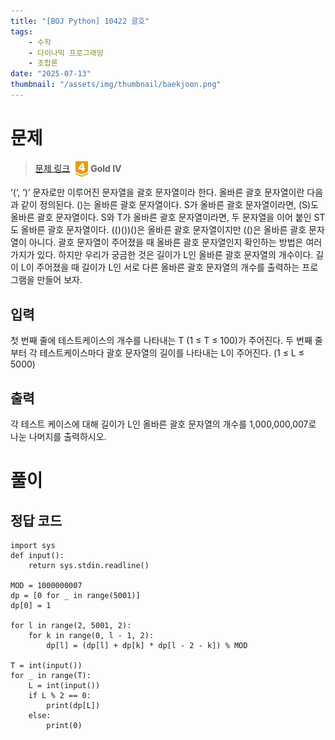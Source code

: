 ```yaml
---
title: "[BOJ Python] 10422 괄호"
tags:
    - 수학
    - 다이나믹 프로그래밍
    - 조합론
date: "2025-07-13"
thumbnail: "/assets/img/thumbnail/baekjoon.png"
---
```


# 문제
> [문제 링크](https://www.acmicpc.net/problem/10422) <img src="/img/gold4.png" alt="Gold IV" width="20" style="vertical-align:middle; margin-left:5px;"> <strong>Gold IV</strong>

‘(‘, ‘)’ 문자로만 이루어진 문자열을 괄호 문자열이라 한다. 올바른 괄호 문자열이란 다음과 같이 정의된다. ()는 올바른 괄호 문자열이다. S가 올바른 괄호 문자열이라면, (S)도 올바른 괄호 문자열이다. S와 T가 올바른 괄호 문자열이라면, 두 문자열을 이어 붙인 ST도 올바른 괄호 문자열이다. (()())()은 올바른 괄호 문자열이지만 (()은 올바른 괄호 문자열이 아니다. 괄호 문자열이 주어졌을 때 올바른 괄호 문자열인지 확인하는 방법은 여러 가지가 있다.
하지만 우리가 궁금한 것은 길이가 L인 올바른 괄호 문자열의 개수이다. 길이 L이 주어졌을 때 길이가 L인 서로 다른 올바른 괄호 문자열의 개수를 출력하는 프로그램을 만들어 보자.

## 입력
첫 번째 줄에 테스트케이스의 개수를 나타내는 T (1 ≤ T ≤ 100)가 주어진다. 두 번째 줄부터 각 테스트케이스마다 괄호 문자열의 길이를 나타내는 L이 주어진다. (1 ≤ L ≤ 5000) 

## 출력
각 테스트 케이스에 대해 길이가 L인 올바른 괄호 문자열의 개수를 1,000,000,007로 나눈 나머지를 출력하시오.


# 풀이

## 정답 코드
```
import sys
def input():
    return sys.stdin.readline()

MOD = 1000000007
dp = [0 for _ in range(5001)]
dp[0] = 1

for l in range(2, 5001, 2):
    for k in range(0, l - 1, 2):
        dp[l] = (dp[l] + dp[k] * dp[l - 2 - k]) % MOD

T = int(input())
for _ in range(T):
    L = int(input())
    if L % 2 == 0:
        print(dp[L])
    else:
        print(0)
```